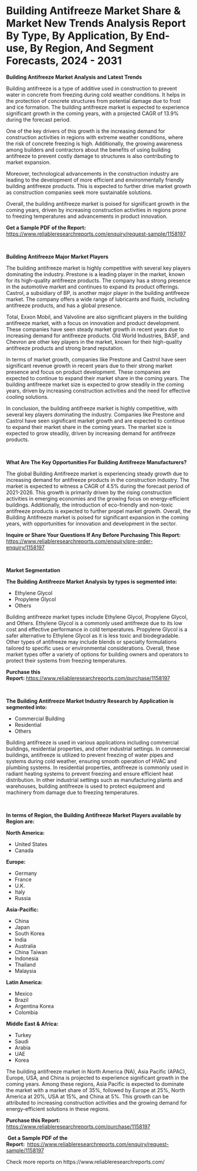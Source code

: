<p><h1>Building Antifreeze Market Share & Market New Trends Analysis Report By Type, By Application, By End-use, By Region, And Segment Forecasts, 2024 - 2031</h1></p><p><strong>Building Antifreeze Market Analysis and Latest Trends</strong></p>
<p><p>Building antifreeze is a type of additive used in construction to prevent water in concrete from freezing during cold weather conditions. It helps in the protection of concrete structures from potential damage due to frost and ice formation. The building antifreeze market is expected to experience significant growth in the coming years, with a projected CAGR of 13.9% during the forecast period.</p><p>One of the key drivers of this growth is the increasing demand for construction activities in regions with extreme weather conditions, where the risk of concrete freezing is high. Additionally, the growing awareness among builders and contractors about the benefits of using building antifreeze to prevent costly damage to structures is also contributing to market expansion.</p><p>Moreover, technological advancements in the construction industry are leading to the development of more efficient and environmentally friendly building antifreeze products. This is expected to further drive market growth as construction companies seek more sustainable solutions.</p><p>Overall, the building antifreeze market is poised for significant growth in the coming years, driven by increasing construction activities in regions prone to freezing temperatures and advancements in product innovation.</p></p>
<p><strong>Get a Sample PDF of the Report:&nbsp;</strong> <a href="https://www.reliableresearchreports.com/enquiry/request-sample/1158197">https://www.reliableresearchreports.com/enquiry/request-sample/1158197</a></p>
<p>&nbsp;</p>
<p><strong>Building Antifreeze Major Market Players</strong></p>
<p><p>The building antifreeze market is highly competitive with several key players dominating the industry. Prestone is a leading player in the market, known for its high-quality antifreeze products. The company has a strong presence in the automotive market and continues to expand its product offerings. Castrol, a subsidiary of BP, is another major player in the building antifreeze market. The company offers a wide range of lubricants and fluids, including antifreeze products, and has a global presence.</p><p>Total, Exxon Mobil, and Valvoline are also significant players in the building antifreeze market, with a focus on innovation and product development. These companies have seen steady market growth in recent years due to increasing demand for antifreeze products. Old World Industries, BASF, and Chevron are other key players in the market, known for their high-quality antifreeze products and strong brand reputation.</p><p>In terms of market growth, companies like Prestone and Castrol have seen significant revenue growth in recent years due to their strong market presence and focus on product development. These companies are expected to continue to expand their market share in the coming years. The building antifreeze market size is expected to grow steadily in the coming years, driven by increasing construction activities and the need for effective cooling solutions.</p><p>In conclusion, the building antifreeze market is highly competitive, with several key players dominating the industry. Companies like Prestone and Castrol have seen significant market growth and are expected to continue to expand their market share in the coming years. The market size is expected to grow steadily, driven by increasing demand for antifreeze products.</p></p>
<p>&nbsp;</p>
<p><strong>What Are The Key Opportunities For Building Antifreeze Manufacturers?</strong></p>
<p><p>The global Building Antifreeze market is experiencing steady growth due to increasing demand for antifreeze products in the construction industry. The market is expected to witness a CAGR of 4.5% during the forecast period of 2021-2026. This growth is primarily driven by the rising construction activities in emerging economies and the growing focus on energy-efficient buildings. Additionally, the introduction of eco-friendly and non-toxic antifreeze products is expected to further propel market growth. Overall, the Building Antifreeze market is poised for significant expansion in the coming years, with opportunities for innovation and development in the sector.</p></p>
<p><strong>Inquire or Share Your Questions If Any Before Purchasing This Report:</strong> <a href="https://www.reliableresearchreports.com/enquiry/pre-order-enquiry/1158197">https://www.reliableresearchreports.com/enquiry/pre-order-enquiry/1158197</a></p>
<p>&nbsp;</p>
<p><strong>Market Segmentation</strong></p>
<p><strong>The Building Antifreeze Market Analysis by types is segmented into:</strong></p>
<p><ul><li>Ethylene Glycol</li><li>Propylene Glycol</li><li>Others</li></ul></p>
<p><p>Building antifreeze market types include Ethylene Glycol, Propylene Glycol, and Others. Ethylene Glycol is a commonly used antifreeze due to its low cost and effective performance in cold temperatures. Propylene Glycol is a safer alternative to Ethylene Glycol as it is less toxic and biodegradable. Other types of antifreeze may include blends or specialty formulations tailored to specific uses or environmental considerations. Overall, these market types offer a variety of options for building owners and operators to protect their systems from freezing temperatures.</p></p>
<p><strong>Purchase this Report:&nbsp;</strong><a href="https://www.reliableresearchreports.com/purchase/1158197">https://www.reliableresearchreports.com/purchase/1158197</a></p>
<p>&nbsp;</p>
<p><strong>The Building Antifreeze Market Industry Research by Application is segmented into:</strong></p>
<p><ul><li>Commercial Building</li><li>Residential</li><li>Others</li></ul></p>
<p><p>Building antifreeze is used in various applications including commercial buildings, residential properties, and other industrial settings. In commercial buildings, antifreeze is utilized to prevent freezing of water pipes and systems during cold weather, ensuring smooth operation of HVAC and plumbing systems. In residential properties, antifreeze is commonly used in radiant heating systems to prevent freezing and ensure efficient heat distribution. In other industrial settings such as manufacturing plants and warehouses, building antifreeze is used to protect equipment and machinery from damage due to freezing temperatures.</p></p>
<p>&nbsp;</p>
<p><strong>In terms of Region, the Building Antifreeze Market Players available by Region are:</strong></p>
<p>
    <p> <strong> North America: </strong>
        <ul>
            <li>United States</li>
            <li>Canada</li>
        </ul>
        </p> 
    <p> <strong> Europe: </strong>
        <ul>
            <li>Germany</li>
            <li>France</li>
            <li>U.K.</li>
            <li>Italy</li>
            <li>Russia</li>
        </ul>
        </p> 
    <p> <strong> Asia-Pacific: </strong>
        <ul>
            <li>China</li>
            <li>Japan</li>
            <li>South Korea</li>
            <li>India</li>
            <li>Australia</li>
            <li>China Taiwan</li>
            <li>Indonesia</li>
            <li>Thailand</li>
            <li>Malaysia</li>
        </ul>
        </p> 
    <p> <strong> Latin America: </strong>
        <ul>
            <li>Mexico</li>
            <li>Brazil</li>
            <li>Argentina Korea</li>
            <li>Colombia</li>
        </ul>
        </p> 
    <p> <strong> Middle East & Africa: </strong>
        <ul>
            <li>Turkey</li>
            <li>Saudi</li>
            <li>Arabia</li>
            <li>UAE</li>
            <li>Korea</li>
        </ul>
    </p>
    </p>
<p><p>The building antifreeze market in North America (NA), Asia Pacific (APAC), Europe, USA, and China is projected to experience significant growth in the coming years. Among these regions, Asia Pacific is expected to dominate the market with a market share of 35%, followed by Europe at 25%, North America at 20%, USA at 15%, and China at 5%. This growth can be attributed to increasing construction activities and the growing demand for energy-efficient solutions in these regions.</p></p>
<p><strong>Purchase this Report: </strong><a href="https://www.reliableresearchreports.com/purchase/1158197">https://www.reliableresearchreports.com/purchase/1158197</a></p>
<p>&nbsp;<strong>Get a Sample PDF of the Report:&nbsp;&nbsp;</strong><a href="https://www.reliableresearchreports.com/enquiry/request-sample/1158197">https://www.reliableresearchreports.com/enquiry/request-sample/1158197</a></p>
<p><strong></strong></p>
<p>Check more reports on https://www.reliableresearchreports.com/</p>